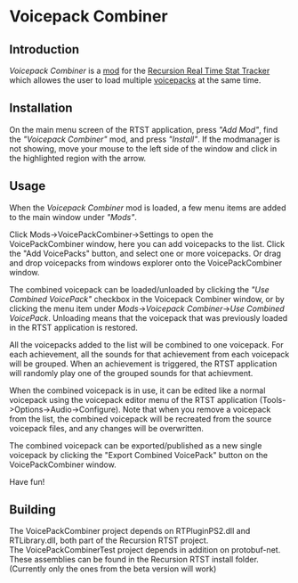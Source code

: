 # Voicepack Combiner
## Introduction
	
_Voicepack Combiner_ is a [mod] for the [Recursion Real Time Stat Tracker] which allowes the user to load multiple [voicepacks] at the same time.

[mod]: <http://link_to_mod_forum_post>
[voicepacks]: <https://recursion.tk/forumdisplay.php?50-Mods>
[Recursion Real Time Stat Tracker]: <https://recursiontracker.com/>

## Installation

On the main menu screen of the RTST application, press _"Add Mod"_, find the _"Voicepack Combiner"_ mod, and press _"Install"_. 
If the modmanager is not showing, 
move your mouse to the left side of the window and click in the highlighted region with the arrow.

## Usage
When the _Voicepack Combiner_ mod is loaded, a few menu items are added to the main window under _"Mods"_.  

  
Click Mods->VoicePackCombiner->Settings to open the VoicePackCombiner window, here you can add voicepacks to the list.
Click the "Add VoicePacks" button, and select one or more voicepacks. Or drag and drop voicepacks from windows explorer onto the VoicePackCombiner window.  

The combined voicepack can be loaded/unloaded by clicking the _"Use Combined VoicePack"_ checkbox in the Voicepack Combiner window, 
or by clicking the menu item under _Mods_->_Voicepack Combiner_->_Use Combined VoicePack_. Unloading means that the voicepack that was previously loaded
in the RTST application is restored.

All the voicepacks added to the list will be combined to one voicepack. 
For each achievement, all the sounds for that achievement from each voicepack will be grouped. 
When an achievement is triggered, the RTST application will randomly play one of the grouped sounds for that achievment.

When the combined voicepack is in use, it can be edited like a normal voicepack using the voicepack editor menu of the RTST application (Tools->Options->Audio->Configure). 
Note that when you remove a voicepack from the list, the combined voicepack will be recreated from the source voicepack files, and any changes will be overwritten.

The combined voicepack can be exported/published as a new single voicepack by clicking the "Export Combined VoicePack" button on the VoicePackCombiner window.

Have fun!


## Building
The VoicePackCombiner project depends on RTPluginPS2.dll and RTLibrary.dll, both part of the Recursion RTST project.  
The VoicePackCombinerTest project depends in addition on protobuf-net.  
These assemblies can be found in the Recursion RTST install folder. (Currently only the ones from the beta version will work)


